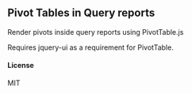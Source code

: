 ## Pivot Tables in Query reports

Render pivots inside query reports using PivotTable.js

Requires jquery-ui as a requirement for PivotTable.



#### License

MIT